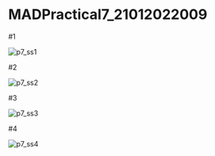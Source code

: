 # MADPractical7_21012022009
#1

![p7_ss1](https://user-images.githubusercontent.com/110647110/195502623-ac0ec23f-a097-4c91-894c-42b724e9442c.jpeg)

#2

![p7_ss2](https://user-images.githubusercontent.com/110647110/195502667-10a558b1-626b-4b9b-b33b-8d13a825aa1c.jpeg)

#3

![p7_ss3](https://user-images.githubusercontent.com/110647110/195502688-3a25a2e1-345a-4d5d-995b-3c14e2f77828.jpeg)

#4

![p7_ss4](https://user-images.githubusercontent.com/110647110/195502707-9a7f4437-dd6a-4a20-8819-47060276425e.jpeg)
